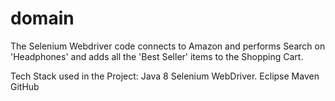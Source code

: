 # domain

The Selenium Webdriver code connects to Amazon and performs Search on 'Headphones' and adds all the 'Best Seller' items to the Shopping Cart.

Tech Stack used in the Project:
Java 8
Selenium WebDriver.
Eclipse
Maven
GitHub
